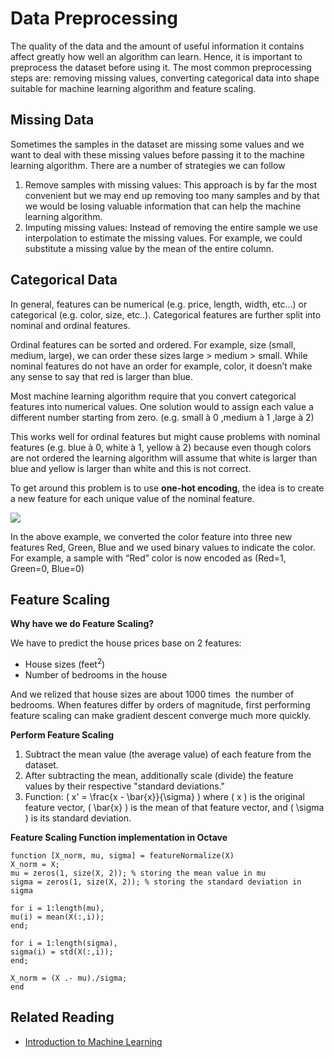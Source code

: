 # Data Preprocessing 

The quality of the data and the amount of useful information it contains affect greatly how well an algorithm can learn. Hence, it is important to preprocess the dataset before using it. The most common preprocessing steps are: removing missing values, converting categorical data into shape suitable for machine learning algorithm and feature scaling.

##  Missing Data

Sometimes the samples in the dataset are missing some values and we want to deal with these missing values before passing it to the machine learning algorithm. There are a number of strategies we can follow

1. Remove samples with missing values: This approach is by far the most convenient but we may end up removing too many samples and by that we would be losing valuable information that can help the machine learning algorithm.
2. Imputing missing values: Instead of removing the entire sample we use interpolation to estimate the missing values. For example, we could substitute a missing value by the mean of the entire column.

## Categorical Data

In general, features can be numerical (e.g. price, length, width, etc…) or categorical (e.g. color, size, etc..). Categorical features are further split into nominal and ordinal features.

Ordinal features can be sorted and ordered. For example, size (small, medium, large), we can order these sizes large > medium > small. While nominal features do not have an order for example, color, it doesn’t make any sense to say that red is larger than blue.

Most machine learning algorithm require that you convert categorical features into numerical values. One solution would to assign each value a different number starting from zero.  (e.g.  small à 0 ,medium à 1 ,large à 2)

This works well for ordinal features but might cause problems with nominal features (e.g. blue à 0, white à 1, yellow à 2) because even though colors are not ordered the learning algorithm will assume that white is larger than blue and yellow is larger than white and this is not correct.

To get around this problem is to use **one-hot encoding**, the idea is to create a new feature for each unique value of the nominal feature.

![](http://www.codeproject.com/KB/AI/1146582/onehotencoding.PNG)

In the above example, we converted the color feature into three new features Red, Green, Blue and we used binary values to indicate the color. For example, a sample with “Red” color is now encoded as (Red=1, Green=0, Blue=0)

## Feature Scaling

**Why have we do Feature Scaling?**

We have to predict the house prices base on 2 features:

* House sizes (feet<sup>2</sup>)
* Number of bedrooms in the house

And we relized that house sizes are about 1000 times  the number of bedrooms. When features differ by orders of magnitude, first performing feature scaling can make gradient descent converge much more quickly.

**Perform Feature Scaling**

1. Subtract the mean value (the average value) of each feature from the dataset.
2. After subtracting the mean, additionally scale (divide) the feature values by their respective "standard deviations."
3. Function: \( x' = \frac{x - \bar{x}}{\sigma} \) where \( x \) is the original feature vector, \( \bar{x} \) is the mean of that feature vector, and \( \sigma \) is its standard deviation.
	
**Feature Scaling Function implementation in Octave**

```
function [X_norm, mu, sigma] = featureNormalize(X)
X_norm = X;
mu = zeros(1, size(X, 2)); % storing the mean value in mu
sigma = zeros(1, size(X, 2)); % storing the standard deviation in sigma

for i = 1:length(mu),
mu(i) = mean(X(:,i));
end;

for i = 1:length(sigma),
sigma(i) = std(X(:,i));
end;

X_norm = (X .- mu)./sigma;
end
```

## Related Reading

* [Introduction to Machine Learning](http://www.codeproject.com/Articles/1146582/Introduction-to-Machine-Learning)